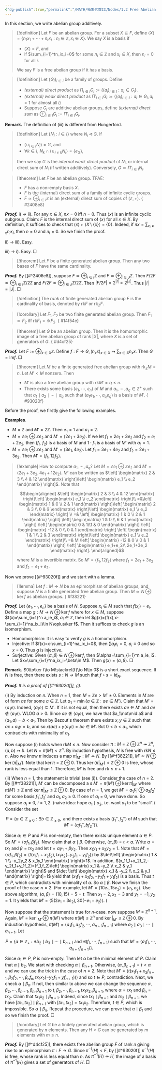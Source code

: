 ```yaml
---
{"dg-publish":true,"permalink":"/MATH/抽象代数II/Nodes/1.2 Free Abelian Group/","dgPassFrontmatter":true}
---
```



In this section, we write abelian group additively.

> [!definition]
> Let $F$ be an abelian group. For a subset $X\subseteq F$, define $\left\langle X\right\rangle=\{n_1x_1+\cdots+n_tx_t:n_i\in \mathbb{Z},x_i\in X\}$. We say $X$ is a basis if
> - $\left\langle X\right\rangle=F$, and
> - if $\sum_{i=1}^tn_ix_i=0$ for some $n_i\in \mathbb{Z}$ and $x_i\in X$, then $n_i=0$ for all $i$.
>   
> We say $F$ is a free abelian group if it has a basis.

> [!definition]
> Let $\{G_i\}_{i\in I}$ be a family of groups. Define
> - *(external) direct product* as $\Pi_{i\in I}G_i:=\{(a_i)_{i\in I}:a_i\in G_i\}$.
> - *(external) weak direct product* as $\Pi'_{i\in I}G_i:=\{(a_i)_{i\in I}:a_i\in G_i,a_i=1\mbox{ for almost all }i\}$
> - Suppose $G_i$ are additive abelian groups, define *(external) direct sum* as $\oplus_{i\in I}G_i:=\Pi'_{i\in I}G_i$.

**Remark.** The definition of (iii) is different from Hungerford.

> [!definition]
> Let $\{N_i:i\in I\}$ where $N_i\lhd G$. If
> - $\left\langle \cup_{i\in I}N_i\right\rangle=G$, and 
> - $\forall k\in I$, $N_k\cap\left\langle \cup_{i\neq k}N_i\right\rangle=\{e_G\}$,
> 
> then we say $G$ is the *internal weak direct product* of $N_i$, or internal direct sum of $N_i$ (if written additively). Conversely, $G\simeq\Pi'_{i\in I}N_i$.


> [!theorem]
> Let $F$ be an abelian group. TFAE:
> - $F$ has a non-empty basis $X$.
> - $F$ is the (internal) direct sum of a family of infinite cyclic groups.
> - $F\simeq\oplus_{i\in I}\mathbb{Z}$ is an (external) direct sum of copies of $(\mathbb{Z},+)$.
{ #2408e8}


**_Proof._**
i) -> ii). For any $x\in X$, $nx=0$ iff $n=0$. Thus $\left\langle x\right\rangle$ is an infinite cyclic subgroup. Claim: $F$ is the internal direct sum of $\left\langle x\right\rangle$ for all $x\in X$. By definition, it suffices to check that $\left\langle x\right\rangle\cap\left\langle X\setminus\{x\}\right\rangle=\{0\}$. Indeed, if $nx=\sum_{x_i\neq x} n_ix_i$, then $n=0$ and $n_i=0$. So we finish the proof.

ii) -> iii). Easy.

iii) -> i). Easy.
□

> [!theorem]
> Let $F$ be a finite generated abelian group. Then any two bases of $F$ have the same cardinality.

**_Proof._**
By [[#^2408e8]], suppose $F\simeq\oplus_{i\in I}\mathbb{Z}$ and $F\simeq\oplus_{j\in J}\mathbb{Z}$. Then $F/2F\simeq\oplus_{i\in I}\mathbb{Z}/2\mathbb{Z}$ and $F/2F\simeq\oplus_{j\in J}\mathbb{Z}/2\mathbb{Z}$. Then $|F/2F|=2^{|I|}=2^{|J|}$. Thus $|I|=|J|$.
□

> [!definition]
> The *rank* of finite generated abelian group $F$ is the cardinality of basis, denoted by $\mathrm{rk}F$ or $\mathrm{rk}_\mathbb{Z}F$.

> [!corollary]
> Let $F_1,F_2$ be two finite generated abelian group. Then $F_1\simeq F_2$ iff $\mathrm{rk}F_1=\mathrm{rk}F_2$.
{ #14f54e}


> [!theorem]
> Let $G$ be an abelian group. Then it is the homomorphic image of a free abelian group of rank $|X|$, where $X$ is a set of generators of $G$.
{ #d4cf25}


**_Proof._**
Let $F:=\oplus_{x\in X}\mathbb{Z}$. Define $f:F\to G,(n_xx)_{x\in X}\mapsto \sum_{x\in X}n_xx$. Then $G=\mathrm{Im} f$.
□

> [!theorem]
> Let $M$ be a finite generated free abelian group with $\mathrm{rk}_\mathbb{Z} M=n$. Let $M'<M$ nonzero. Then
> - $M'$ is also a free abelian group with $\mathrm{rk} M'=q\leqslant n$.
> - There exists some basis $(e_1,\cdots,e_n)$ of $M$ and $a_1,\cdots,a_q\in \mathbb{Z}^+$ such that $a_1\mid a_2\mid\cdots\mid a_q$ such that $(a_1e_1,\cdots,a_qe_q)$ is a basis of $M'$.
{ #93020f}


Before the proof, we firstly give the following examples.

**Examples.** 
- $M=\mathbb{Z}$ and $M'=2\mathbb{Z}$. Then $e_1=1$ and $a_1=2$.
- $M=\mathbb{Z}e_1\oplus \mathbb{Z}e_2$ and $M'=\left\langle 2e_1+3e_2\right\rangle$. If we let $f_1=2e_1+3e_2$ and $f_2=e_1+2e_2$, then $(f_1,f_2)$ is a basis of $M$ and $1\cdot f_1$ is a basis of $M'$ with $a_1=1$.
- $M=\mathbb{Z}{e_1}\oplus\mathbb{Z}e_2$ and $M'=\left\langle 3e_1,4e_2\right\rangle$. Let $f_1=3e_1+4e_2$ and $f_2=2e_1+3e_2$. Then $M'=\left\langle f_1,12f_2\right\rangle$.

> [!example] How to compute $a_1,\cdots,a_q$?
> Let $M=\mathbb{Z}{e_1}\oplus\mathbb{Z}e_2$ and $M'=\left\langle 2e_1+3e_2,4e_1+12e_2\right\rangle$. $M'$ can be written as $\left[ \begin{matrix} 2 & 3 \\ 4 & 12  \end{matrix} \right]\left[ \begin{matrix} e_1  \\ e_2  \end{matrix} \right]$. Note that
> 
> $$\begin{aligned}
> &\left[ \begin{matrix} 2 & 3 \\ 4 & 12  \end{matrix} \right]\left[ \begin{matrix} e_1  \\ e_2  \end{matrix} \right]\\
> =&\left[ \begin{matrix} 1 & 0 \\ 2 & 1  \end{matrix} \right]\left[ \begin{matrix} 2 & 3 \\ 0 & 6  \end{matrix} \right]\left[ \begin{matrix} e_1 \\ e_2  \end{matrix} \right] \\
> =& \left[ \begin{matrix} 1 & 0 \\ 2 & 1  \end{matrix} \right] \left[ \begin{matrix} 1 & 0 \\ 6 & 1  \end{matrix} \right] \left[ \begin{matrix} 0 & 1\\1 & 0  \end{matrix} \right] \left[ \begin{matrix} -12 & 0 \\ 0 & 1  \end{matrix} \right] \left[ \begin{matrix} 1 & 1 \\ 2 & 3  \end{matrix} \right]\left[ \begin{matrix} e_1 \\ e_2 \end{matrix} \right]\\
> =& M \left[ \begin{matrix} -12 & 0 \\ 0 & 1  \end{matrix} \right] \left[ \begin{matrix} e_1+e_2\\ 2e_1+3e_2  \end{matrix} \right].
> \end{aligned}$$
> 
> where $M$ is a invertible matrix. So $M'=\left\langle f_1,12 f_2\right\rangle$ where $f_1=2e_1+3e_2$ and $f_2=e_1+e_2$. 

Now we prove [[#^93020f]] and we start with a lemma.

> [!lemma]
> Let $f:M\to N$ be an epimorphism of abelian groups, and suppose $N$ is a finite generated free abelian group. Then $M\simeq N\oplus \ker f$ as abelian groups.
{ #f38221}


**_Proof._**
Let $\{e_1,\cdots,e_n\}$ be a basis of $N$. Suppose $x_i\in M$ such that $f(x_i)=e_i$. Define a map $g:M\to N\oplus\ker f$ where for $x\in M$, suppose $f(x)=\sum_{i=1}^n a_ie_i$, $a_i\in \mathbb{Z}$, then let $g(x)=(f(x),x-\sum_{i=1}^na_ix_i)\in N\oplus\ker f$. Then it suffices to check $g$ is an isomorphism.

- Homomorphism: It is easy to verify $g$ is a homomorphism. 
- Injective: If $f(x)=x-\sum_{i=1}^na_ix_i=0$, then $\sum a_ie_i=0$, $a_i\equiv 0$ and so $x=0$. Thus $g$ is injective.
- Surjective: Given $(\alpha, \beta)\in N\oplus\ker f$, then $\alpha=\sum_{i=1}^n a_ie_i$. Let $x=\sum_{i=1}^na_ix_i+\beta\in M$. Then $g(x)=(\alpha,\beta)$.
□

**Remark.** $0\to\ker f\to M\stackrel{f}\to N\to 0$ is a short exact sequence. If $N$ is free, then there exists $s:N\to M$ such that $f\circ s=\mathrm{id}_N$.

**_Proof._** *It is a proof of [[#^93020f]], (i)*. 

(i) By induction on $n$. When $n=1$, then $M=\mathbb{Z}e>M'\neq 0$. Elements in $M$ are of form $ae$ for some $a\in \mathbb{Z}$. Let $a_1=\min\{a\in \mathbb{Z}:ae\in M'\}$. Claim that $M'=\left\langle a_1e\right\rangle$. Indeed, $\left\langle a_1e\right\rangle\subseteq M'$. If it is not equal, then there exists $ae\in M'$ and $ae\notin\left\langle a_1e\right\rangle$. WLOG $a>0$. Since $ae\notin\left\langle a_1e\right\rangle$, we have that $a_1\not\mid a$ and $(a_1,a)=b<a_1$. Then by Bezout's theorem there exists $x,y\in \mathbb{Z}$ such that $ax+a_1y=b$, and so $x(ae)+y(a_1e)=be\in M'$. But $0<b<a_1$, which contradicts with minimality of $a_1$.

Now suppose (i) holds when $\mathrm{rk} M\leqslant n$. Now consider $\pi:M=\mathbb{Z}\oplus \mathbb{Z}^n\twoheadrightarrow \mathbb{Z}^n,(a,b)\mapsto b$. Let $N=\pi(M')<\mathbb{Z}^n$. By induction hypothesis, $N$ is free with $\mathrm{rk}N\leqslant n$. Also we know $\pi$ induces a map $\pi|_{M'}:M'\twoheadrightarrow N$. By [[#^f38221]], $M'\simeq N\oplus\ker(\pi|_M')$. Note that $\ker\pi=\mathbb{Z}\oplus 0$. Thus $\ker(\pi|_{M'})<\mathbb{Z}\oplus 0$ is free, whose rank is less equal than $1$. Therefore, $M'$ is free and $\mathrm{rk}\leqslant n+1$. 

(ii) When $n=1$, the statement is trivial (see (i)). Consider the case of $n=2$. By [[#^f38221]], $M'$ can be decomposed a s $M'=\pi(M')\oplus\ker\pi|_{M'}$ where $\pi(M')\leqslant \mathbb{Z}$ and $\ker\pi|_{M'}\leqslant \mathbb{Z}\oplus 0$. By case of $n=1$, we get $M'=a_1f_1'\oplus a_2f_2'$ for some basis $f_1',f_2'$ and $a_1,a_2\geqslant 0$. If one of $a_i=0$, we have done. So suppose $a_i\neq 0$, $i=1,2$. (naive idea: hope $a_1\mid a_2$, i.e. want $a_1$ to be "small".) Consider the set 

$$P=\{a\in \mathbb{Z}_{\geqslant 0}:\exists b\in \mathbb{Z}_{\geqslant 0},\mbox{ and there exists a basis } (f_1'',f_2'') \mbox{ of }M\mbox{ such that }M'=\left\langle af_1'',bf_2''\right\rangle\}.$$

Since $a_1\in P$ and $P$ is non-empty, then there exists unique element $\alpha\in P$. So $M'=\left\langle \alpha f_1,\beta f_2\right\rangle$. Now claim that $\alpha\mid\beta$. Otherwise, $(\alpha,\beta)=t<\alpha$. Write $\alpha=tx_1$ and $\beta=tx_2$ and let $t=\alpha y_1+\beta y_2$. Then $x_1y_1+x_2y_2=1$. Note that $M'=\left\langle \alpha f_1,\beta f_2\right\rangle=\left\langle t(x_1f_1+x_2f_2),tx_1x_2(-y_2f_1+y_1f_2)\right\rangle$ by $\det\left[ \begin{matrix} 1 & 1 \\ -x_2y_2 & x_1y_1  \end{matrix} \right]=1$. In addition, $(x_1f_1+x_2f_2,-y_2f_1+y_1f_2)=(f_1,f_2)\left[ \begin{matrix} x_1 & -y_2 \\ x_2 & y_1 \end{matrix} \right]$ and $\det \left[ \begin{matrix} x_1 & -y_2 \\ x_2 & y_1 \end{matrix} \right]=1$ yield that $(x_1f_1+x_2f_2,-y_2f_1+y_1f_2)$ is a basis. Thus $t\in P$, which contradicts with minimality of $\alpha$. So $\alpha\mid\beta$. Now we finish the proof of the case $n=2$. (For example, let $M'=\left\langle 10e_1,15e_2\right\rangle<\left\langle e_1,e_2\right\rangle$. Use above algorithm, $(\alpha, \beta)=(10,15)=5=t$. Then $x_1=2,x_2=3$ and $y_1=-1,y_2=1$. It yields that $M'=\left\langle 5(2e_1+3e_2),30(-e_1-e_2)\right\rangle$. )

Now suppose that the statement is true for $n$-case. now suppose $M=\mathbb{Z}^{n+1}$. Again, $M'=\ker|_{M'}\oplus\pi(M')$ where $\pi(M)\leqslant \mathbb{Z}^n$ and $\ker|_{M'}\leqslant \mathbb{Z}\oplus 0$. By induction hypothesis, $\pi(M')=\left\langle a_1f_1,a_2f_2,\cdots,a_{n+1}f_{n+1}\right\rangle$ where $a_2\mid a_3\mid\cdots\mid a_{n+1}$. Let

$$P=\{a\in \mathbb{Z}_+:\exists b_2\mid b_3\mid\cdots\mid b_{n+1}\mbox{ and }\exists(f_1,\cdots,f_{n+1})\mbox{ such that }M'=\left\langle a_1f_1,\cdots,a_{n+1}f_{n+1}\right\rangle \}.$$

Since $a_1\in P$, $P$ is non-empty. Then let $\alpha$ be the minimal element of $P$. Claim that $\alpha\mid b_2$. We start with checking $\alpha\mid\beta_{n+1}$. Otherwise, $(\alpha,\beta_{n+1})=t<\alpha$ and we can use the trick in the case of $n=2$. Note that $M'=\left\langle t(x_1f_1+x_2f_{n+1},\beta_2f_2,\cdots,\beta_nf_n,tx_1x_2(-y_2f_1+yf_{n+1}))\right\rangle$ and so $t\in P$, contradiction. Next, we check $\alpha\mid \beta_n$. If not, then similar to above we can change the sequence $\alpha,\beta_2,\cdots,\beta_{n-1},\beta_n,\beta_{n+1}$ to $t,\beta_2,\cdots,\beta_{n-1},tx_1x_2,\beta_{n+1}$, where $\alpha=tx_1$ and $\beta_n=tx_2$. Claim that $tx_1x_2\mid\beta_{n+1}$. Indeed, since $tx_1\mid\beta_{n+1}$ and $tx_2\mid\beta_{n+1}$, we have $[tx_1,tx_2]\mid \beta_{n+1}$ with $[tx_1,tx_2]=tx_1x_2$. Therefore, $t\in P$, which is impossible. So $\alpha\mid\beta_n$. Repeat the procedure, we can prove that $\alpha\mid\beta_1$ and so we finish the proof.
□


> [!corollary]
> Let $G$ be a finitely generated abelian group, which is generated by $n$ elements. Then any $H<G$ can be generated by $m$ elements with $m\leqslant n$.

**_Proof._**
By [[#^d4cf25]], there exists free abelian group $F$ of rank $n$ giving rise to an epimorphism $\pi:F\to G$. Since $\pi^{-1}(H)<F$, by [[#^93020f]] $\pi^{-1}(H)$ is free, whose rank is less equal than $n$. As $\pi^{-1}(H)\twoheadrightarrow H$, the image of a basis of $\pi^{-1}(H)$ gives a set of generators of $H$.
□

